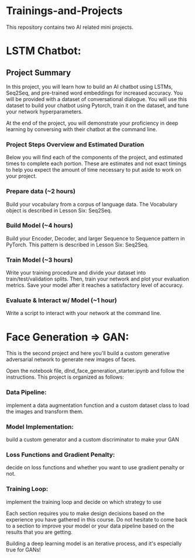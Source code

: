 # Trainings-and-Projects
This repository contains two AI related mini projects.

# LSTM Chatbot:
## Project Summary
In this project, you will learn how to build an AI chatbot using LSTMs, Seq2Seq, and pre-trained word embeddings for increased accuracy. You will be provided with a dataset of conversational dialogue. You will use this dataset to build your chatbot using Pytorch, train it on the dataset, and tune your network hyperparameters.

At the end of the project, you will demonstrate your proficiency in deep learning by conversing with their chatbot at the command line.

### Project Steps Overview and Estimated Duration

Below you will find each of the components of the project, and estimated times to complete each portion. These are estimates and not exact timings to help you expect the amount of time necessary to put aside to work on your project.

### Prepare data (~2 hours)

Build your vocabulary from a corpus of language data. The Vocabulary object is described in Lesson Six: Seq2Seq.

### Build Model (~4 hours)

Build your Encoder, Decoder, and larger Sequence to Sequence pattern in PyTorch. This pattern is described in Lesson Six: Seq2Seq.

### Train Model (~3 hours)

Write your training procedure and divide your dataset into train/test/validation splits. Then, train your network and plot your evaluation metrics. Save your model after it reaches a satisfactory level of accuracy.

### Evaluate & Interact w/ Model (~1 hour)

Write a script to interact with your network at the command line.

# Face Generation => GAN:
This is the second project and here you'll build a custom generative adversarial network to generate new images of faces.

Open the notebook file, dlnd_face_generation_starter.ipynb and follow the instructions. This project is organized as follows:

### Data Pipeline: 
implement a data augmentation function and a custom dataset class to load the images and transform them.
### Model Implementation: 
build a custom generator and a custom discriminator to make your GAN
### Loss Functions and Gradient Penalty: 
decide on loss functions and whether you want to use gradient penalty or not.
### Training Loop: 
implement the training loop and decide on which strategy to use

Each section requires you to make design decisions based on the experience you have gathered in this course. Do not hesitate to come back to a section to improve your model or your data pipeline based on the results that you are getting.

Building a deep learning model is an iterative process, and it's especially true for GANs!

